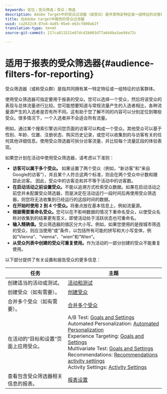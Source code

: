 ```yaml
---
keywords: 定位；受众筛选；受众；筛选
description: Adobe Target中的受众过滤器（或受众）是共享特定特征或一组特征的访客组。
title: 在Adobe target中报告的受众过滤器
uuid: ca2632c0-87e4-4a85-95e6-e63cf800ab2f
translation-type: tm+mt
source-git-commit: 217ca811521e67dcd1b063d77a644ba3ae94a72c

---
```



# 适用于报表的受众筛选器{#audience-filters-for-reporting}

受众筛选器（或称受众群）是指共同拥有某一特定特征或一组特征的访客群体。

使用受众筛选器可指定要用于报表的受众。您可以选择一个受众，然后将该受众的表现与总体流量进行比较。您可能想要知道与常规流量产生的入选者相比，各种流量源产生的入选者是否有所不同。这有助于您了解不同的内容可以分别定位到哪些受众。很多情况下，一个入选者并不会适合所有流量。

例如，通过某个搜索引擎访问您页面的访客可以构成一个受众。其他受众可以基于性别、年龄、位置、注册状态、购买历史记录，或您可以收集到的与访客有关的任何其他详细信息。使用受众筛选器可拆分访客流量，并比较每个流量区段的体验表现。

如果您计划在活动中使用受众筛选器，请考虑以下准则：

* **访客可以属于多个受众。** 如果设置了两个受众（例如，“新访客”和“来自Google的访客”），并且某个人符合这两个标准，则会在两个受众中计数和跟踪此访客。 因此，受众中的访客总和并不等于活动中的访客数。
* **在启动活动之前设置受众。**&#x200B;不能以追溯方式检索受众数据。如果在启动活动之前您并未配置受众筛选器，而是决定在活动运行一段时间后再使用受众筛选器，则您将无法收集到已经运行的这段时间的数据。
* **在开始时使用 2 到 4 个受众。**&#x200B;将重点放在基本信息上，例如流量源。
* **根据需要重命名受众。**&#x200B;您可以在不影响数据的情况下重命名受众，以使受众名称对收集到的结果更有意义，即使活动处于活跃状态也可重命名。
* **输入精确值。**&#x200B;受众筛选器的值区分大小写。例如，如果您使用的是按城市筛选的受众，则应当使用“或”条件，以包括所有可能的拼写和大小写变体，例如“Vienna”、“vienna”、“wien”和“Wien”。
* **从受众列表中创建的受众可重复使用。**&#x200B;作为活动的一部分创建的受众不能重复使用。

以下部分提供了有关设置和报告受众的更多信息：

| 任务 | 主题 |
|--- |--- |
| 创建适当的活动或测试。 | [活动和测试](/help/c-intro/target-key-concepts.md) |
| 创建受众（如有需要）。 | [创建受众](/help/c-target/c-audiences/create-audience.md) |
| 合并多个受众（如有需要）。 | [合并多个受众](/help/c-target/combining-multiple-audiences.md) |
| 在活动的“目标和设置”页面上应用受众。 | A/B Test: [Goals and Settings](/help/c-activities/t-test-ab/t-test-create-ab/ab-goals-and-settings.md)<br>Automated Personalization:  [Automated Personalization](/help/c-activities/t-automated-personalization/automated-personalization.md)<br>Experience Targeting: [Goals and Settings](/help/c-activities/t-experience-target/t-xt-create/xt-goals-and-settings.md)<br>Multivariate Test:  [Goals and Settings](/help/c-activities/c-multivariate-testing/t-create-multivariate-test/goals-and-settings.md)<br>Recommendations: [Recommendations activity settings](/help/c-recommendations/t-create-recs-activity/recs-activity-settings.md)<br>Activity Settings: [Activity Settings](/help/c-activities/activity-settings.md) |
| 查看包含受众筛选器相关信息的报表。 | [报表设置](/help/c-reports/c-report-settings/report-settings.md) |


